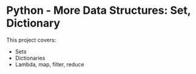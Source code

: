 # Python - More Data Structures: Set, Dictionary

This project covers:
- Sets
- Dictionaries
- Lambda, map, filter, reduce
